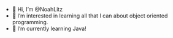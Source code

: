- 👋 Hi, I’m @NoahLitz
- 👀 I’m interested in learning all that I can about object oriented programming.
- 🌱 I’m currently learning Java!

<!---
NoahLitz/NoahLitz is a ✨ special ✨ repository because its `README.md` (this file) appears on your GitHub profile.
You can click the Preview link to take a look at your changes.
--->
